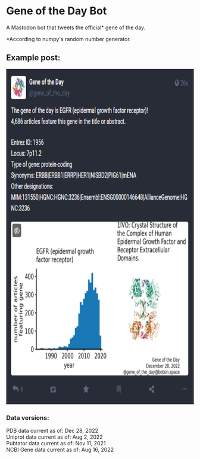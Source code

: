# Gene of the Day Bot

A Mastodon bot that tweets the official* gene of the day.

*According to numpy's random number generator.

## Example post:

<img src='img/example_post.png' height="900">

### Data versions:
PDB data current as of: Dec 28, 2022\
Uniprot data current as of: Aug 2, 2022\
Pubtator data current as of: Nov 11, 2021\
NCBI Gene data current as of: Aug 16, 2022
